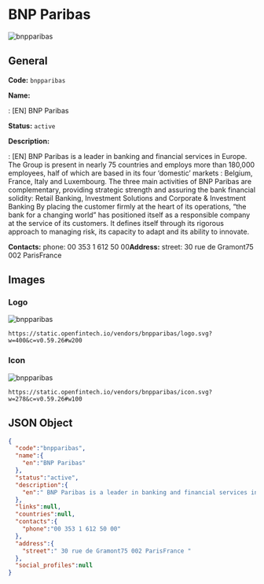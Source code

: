 
# BNP Paribas 
![bnpparibas](https://static.openfintech.io/vendors/bnpparibas/logo.svg?w=400&c=v0.59.26#w200)  

## General 
 
**Code:** `bnpparibas` 
 
**Name:** 
 
:	[EN] BNP Paribas 
 
**Status:** `active` 
 
**Description:** 
 
: [EN]  BNP Paribas is a leader in banking and financial services in Europe. The Group is present in nearly 75 countries and employs more than 180,000 employees, half of which are based in its four ‘domestic’ markets : Belgium, France, Italy and Luxembourg. The three main activities of BNP Paribas are complementary, providing strategic strength and assuring the bank financial solidity: Retail Banking, Investment Solutions and Corporate & Investment Banking By placing the customer firmly at the heart of its operations, “the bank for a changing world” has positioned itself as a responsible company at the service of its customers. It defines itself through its rigorous approach to managing risk, its capacity to adapt and its ability to innovate.  
 
**Contacts:** 
phone: 00 353 1 612 50 00**Address:** 
street:  30 rue de Gramont75 002 ParisFrance  

## Images 

### Logo 
 
![bnpparibas](https://static.openfintech.io/vendors/bnpparibas/logo.svg?w=400&c=v0.59.26#w200)  

```
https://static.openfintech.io/vendors/bnpparibas/logo.svg?w=400&c=v0.59.26#w200
```  

### Icon 
 
![bnpparibas](https://static.openfintech.io/vendors/bnpparibas/icon.svg?w=278&c=v0.59.26#w100)  

```
https://static.openfintech.io/vendors/bnpparibas/icon.svg?w=278&c=v0.59.26#w100
```  

## JSON Object 

```json
{
  "code":"bnpparibas",
  "name":{
    "en":"BNP Paribas"
  },
  "status":"active",
  "description":{
    "en":" BNP Paribas is a leader in banking and financial services in Europe. The Group is present in\u00a0nearly 75 countries and employs more than 180,000 employees, half of which are based in its four \u2018domestic\u2019 markets : Belgium, France, Italy and Luxembourg. The three main activities of BNP Paribas are complementary, providing strategic strength and assuring the bank financial solidity:\u00a0Retail Banking, Investment Solutions and Corporate & Investment Banking By placing the customer firmly at the heart of its operations, \u201cthe bank for a changing world\u201d has positioned itself as a responsible company at the service of its customers. It defines itself through its rigorous approach to managing risk, its capacity to adapt and its ability to innovate. "
  },
  "links":null,
  "countries":null,
  "contacts":{
    "phone":"00 353 1 612 50 00"
  },
  "address":{
    "street":" 30 rue de Gramont75 002 ParisFrance "
  },
  "social_profiles":null
}
```  
